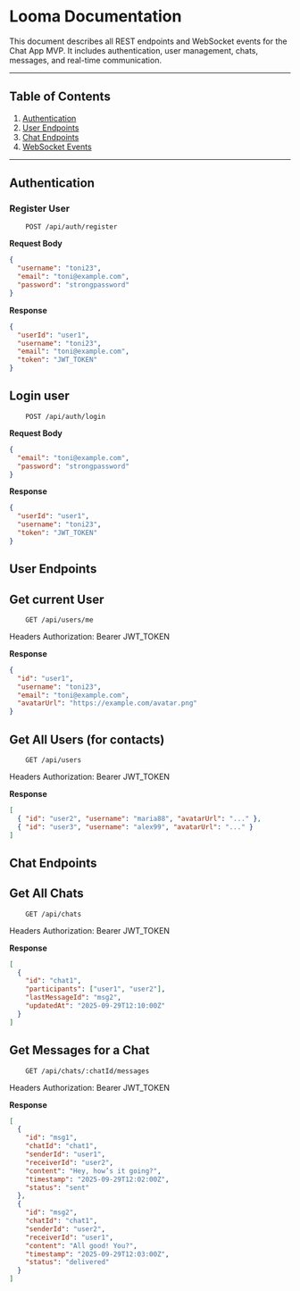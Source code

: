 # Looma Documentation

This document describes all REST endpoints and WebSocket events for the Chat App MVP. It includes authentication, user management, chats, messages, and real-time communication.

---

## Table of Contents

1. [Authentication](#authentication)
2. [User Endpoints](#user-endpoints)
3. [Chat Endpoints](#chat-endpoints)
4. [WebSocket Events](#websocket-events)

---

## Authentication

### Register User

        POST /api/auth/register

**Request Body**

```json
{
  "username": "toni23",
  "email": "toni@example.com",
  "password": "strongpassword"
}
```

**Response**

```json
{
  "userId": "user1",
  "username": "toni23",
  "email": "toni@example.com",
  "token": "JWT_TOKEN"
}
```

## Login user

        POST /api/auth/login

**Request Body**

```json
{
  "email": "toni@example.com",
  "password": "strongpassword"
}
```

**Response**

```json
{
  "userId": "user1",
  "username": "toni23",
  "token": "JWT_TOKEN"
}
```

## User Endpoints

## Get current User

        GET /api/users/me

Headers
Authorization: Bearer JWT_TOKEN

**Response**

```json
{
  "id": "user1",
  "username": "toni23",
  "email": "toni@example.com",
  "avatarUrl": "https://example.com/avatar.png"
}
```

## Get All Users (for contacts)

        GET /api/users

Headers
Authorization: Bearer JWT_TOKEN

**Response**

```json
[
  { "id": "user2", "username": "maria88", "avatarUrl": "..." },
  { "id": "user3", "username": "alex99", "avatarUrl": "..." }
]
```

## Chat Endpoints

## Get All Chats

        GET /api/chats

Headers
Authorization: Bearer JWT_TOKEN

**Response**

```json
[
  {
    "id": "chat1",
    "participants": ["user1", "user2"],
    "lastMessageId": "msg2",
    "updatedAt": "2025-09-29T12:10:00Z"
  }
]
```

## Get Messages for a Chat

        GET /api/chats/:chatId/messages

Headers
Authorization: Bearer JWT_TOKEN

**Response**

```json
[
  {
    "id": "msg1",
    "chatId": "chat1",
    "senderId": "user1",
    "receiverId": "user2",
    "content": "Hey, how’s it going?",
    "timestamp": "2025-09-29T12:02:00Z",
    "status": "sent"
  },
  {
    "id": "msg2",
    "chatId": "chat1",
    "senderId": "user2",
    "receiverId": "user1",
    "content": "All good! You?",
    "timestamp": "2025-09-29T12:03:00Z",
    "status": "delivered"
  }
]
```
